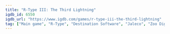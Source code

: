 ```yaml
---
title: "R-Type III: The Third Lightning"
igdb_id: 6550
igdb_url: "https://www.igdb.com/games/r-type-iii-the-third-lightning"
tag: ["Main game", "R-Type", "Destination Software", "Jaleco", "Zoo Digital", "Raylight Studios", "Irem", "Shooter", "Single player", "Third person", "Side view", "Action"]
---
```


